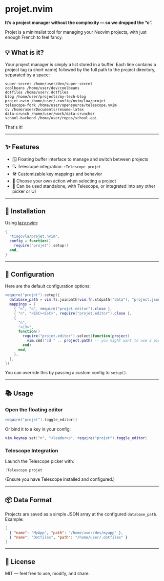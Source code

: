 # projet.nvim

**It’s a project manager without the complexity — so we dropped the “c”.**

Projet is a minimalist tool for managing your Neovim projects, with just enough French to feel fancy.

## 💡 What is it?

Your project manager is simply a list stored in a buffer.
Each line contains a project tag (a short name) followed by the full path to
the project directory, separated by a space:
```text
super-secret /home/user/dev/super-secret
coolbeans /home/user/dev/coolbeans
dotfiles /home/user/.dotfiles
blog /home/user/projects/my-tech-blog
projet.nvim /home/user/.config/nvim/lua/projet
telescope-fork /home/user/opensource/telescope.nvim
cv /home/user/Documents/resume-latex
data-crunch /home/user/work/data-cruncher
school-backend /home/user/repos/school-api
```
That's it!

---

## ✨ Features

- 🪟 Floating buffer interface to manage and switch between projects
- 🔍 Telescope integration: `:Telescope projet`
- 🛠️ Customizable key mappings and behavior
- 📁 Choose your own action when selecting a project
- 🧩 Can be used standalone, with Telescope, or integrated into any other picker or UI

---

## 🚀 Installation

Using [lazy.nvim](https://github.com/folke/lazy.nvim):

```lua
{
  "tiagovla/projet.nvim",
  config = function()
    require("projet").setup()
  end,
}
```

---

## 🔧 Configuration

Here are the default configuration options:

```lua
require("projet").setup({
  database_path = vim.fs.joinpath(vim.fn.stdpath("data"), "project.json"),
  mappings = {
    { "n", "q", require("projet.editor").close },
    { "n", "<ESC><ESC>", require("projet.editor").close },
    {
      "n",
      "<CR>",
      function()
        require("projet.editor").select(function(project)
          vim.cmd("cd " .. project.path) -- you might want to use a picker
        end)
      end,
    },
  },
})
```

You can override this by passing a custom config to `setup()`.

---

## 📚 Usage

### Open the floating editor

```lua
require("projet").toggle_editor()
```

Or bind it to a key in your config:

```lua
vim.keymap.set("n", "<leader>p", require("projet").toggle_editor)
```

### Telescope Integration

Launch the Telescope picker with:

```vim
:Telescope projet
```

(Ensure you have Telescope installed and configured.)

---

## 📦 Data Format

Projects are saved as a simple JSON array at the configured `database_path`.  
Example:

```json
[
  { "name": "MyApp", "path": "/home/user/dev/myapp" },
  { "name": "Dotfiles", "path": "/home/user/.dotfiles" }
]
```

---

## 📝 License

MIT — feel free to use, modify, and share.
